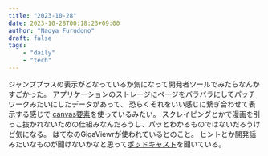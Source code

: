 ```yaml
---
title: "2023-10-28"
date: 2023-10-28T00:18:23+09:00
author: "Naoya Furudono"
draft: false
tags:
    - "daily"
    - "tech"
---
```


ジャンププラスの表示がどなっているか気になって開発者ツールでみたらなんかすごかった。
アプリケーションのストレージにページをバラバラにしてパッチワークみたいにしたデータがあって、
恐らくそれをいい感じに繋ぎ合わせて表示する感じで
[canvas要素](https://developer.mozilla.org/ja/docs/Web/HTML/Element/canvas)を使っているみたい。
スクレイピングとかで漫画を引っこ抜かれないための仕組みなんだろうし、パッとわかるものではないだろうけど気になる。
はてなのGigaViewrが使われているとのこと。
ヒントとか開発話みたいなものが聞けないかなと思って[ポッドキャスト](https://developer.hatenastaff.com/entry/2022/06/15/173000)を聞いている。
